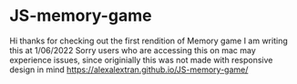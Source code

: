 # JS-memory-game

Hi thanks for checking out the first rendition of Memory game 
I am writing this at 1/06/2022 
Sorry users who are accessing this on mac may experience issues, since originially this was not made with responsive design in mind
https://alexalextran.github.io/JS-memory-game/
